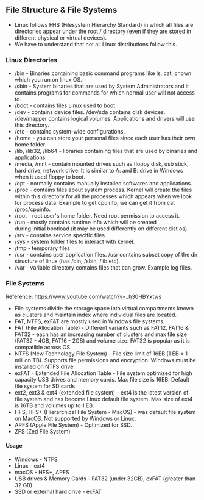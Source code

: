 ## File Structure & File Systems

- Linux follows FHS (Filesystem Hierarchy Standard) in 
which all files are directories appear under the 
root / directory (even if they are stored in different
 physical or virtual devices).
- We have to understand that not all Linux distributions follow this.

### Linux Directories

- /bin - Binaries containing basic command programs like ls,
cat, chown which you run on linux OS.
- /sbin - System binaries that are used by System Administrators
and it contains programs for commands for which normal user will not 
access to.
- /boot - contains files Linux used to boot
- /dev - contains device files. /dev/sda contains disk devices.
/dev/mapper contains logical volumes. Applications and drivers 
will use this directory.
- /etc - contains system-wide configurations.
- /home - you can store your personal files since each user 
has their own home folder.
- /lib, /lib32, /lib64 - libraries containing files that 
are used by binaries and applications.
- /media, /mnt - contain mounted drives such as floppy 
disk, usb stick, hard drive, network drive. It is similar 
to A: and B: drive in Windows when it used floppy to boot.
- /opt - normally contains manually installed softwares and
applications.
- /proc - contains files about system process. Kernel will 
create the files within this directory for all the processes
which appears when we look for process data. Example to get
cpuinfo, we can get it from cat /proc/cpuinfo.
- /root - root user's home folder. Need root permission
to access it.
- /run - mostly contains runtime info which will be created  
during initial bootload (it may be used differently on 
different dist os).
- /srv - contains service specific files
- /sys - system folder files to interact with kernel.
- /tmp - temporary files
- /usr - contains user application files. /usr contains subset copy
of the dir structure of linux (has /bin, /sbin, /lib etc).
- /var - variable directory contains files that can grow.
Example log files.

### File Systems

Reference: https://www.youtube.com/watch?v=_h30HBYxtws

- File systems divide the storage space into virtual 
compartments known as clusters and maintain index where 
individual files are located.
- FAT, NTFS, exFAT are mostly used in Windows file systems.
- FAT (File Allocation Table) - Different variants such 
as FAT12, FAT16 & FAT32 - each has an increasing number of clusters and
max file size (FAT32 - 4GB, FAT16 - 2GB) and volume size. FAT32 is popular
as it is compatible across OS.
- NTFS (New Technology File System) - File size limit of 16EB (1 EB = 1 million TB).
Supports file permissions and encryption. Windows must be installed on NTFS drive.
- exFAT - Extended File Allocation Table - File system optimized for 
high capacity USB drives and memory cards. Max file size is 16EB. Default 
file system for SD cards.
- ext2, ext3 & ext4 (extended file system) - ext4 is the latest version 
of file system and has become Linux default file system. Max size of ext4 is 
16TB and volumes up to 1 EB.
- HFS, HFS+ (Hierarchical File System - MacOS) - was default file system on MacOS. 
Not supported by Windows or Linux.
- APFS (Apple File System) - Optimized for SSD.
- ZFS (Zed File System) 

#### Usage
- Windows - NTFS
- Linux - ext4
- macOS - HFS+, APFS
- USB drives & Memory Cards - FAT32 (under 32GB), exFAT (greater than 32 GB) 
- SSD or external hard drive - exFAT
 


 

